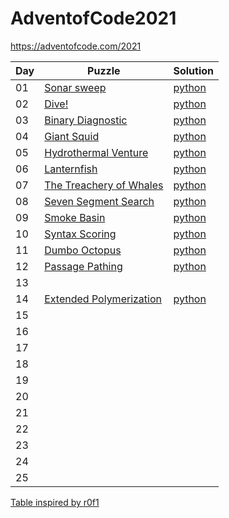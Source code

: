 # AdventofCode2021

https://adventofcode.com/2021

| Day | Puzzle | Solution |
|---|---|---|
| 01 | [Sonar sweep](https://adventofcode.com/2021/day/1) | [python](https://github.com/BrageLae/AdventofCode2021/blob/main/day1/AOC1.py) |
| 02 | [Dive!](https://adventofcode.com/2021/day/2) | [python](https://github.com/BrageLae/AdventofCode2021/blob/main/day2/AOC2.py) |
| 03 | [Binary Diagnostic](https://adventofcode.com/2021/day/3) | [python](https://github.com/BrageLae/AdventofCode2021/blob/main/day3/AOC3.py) |
| 04 | [Giant Squid](https://adventofcode.com/2021/day/4) | [python](https://github.com/BrageLae/AdventofCode2021/blob/main/day4/AOC4.py) |
| 05 | [Hydrothermal Venture](https://adventofcode.com/2021/day/5) | [python](https://github.com/BrageLae/AdventofCode2021/blob/main/day5/AOC5.py) |
| 06 | [Lanternfish](https://adventofcode.com/2021/day/6) | [python](https://github.com/BrageLae/AdventofCode2021/blob/main/day6/AOC6.py) |
| 07 | [The Treachery of Whales](https://adventofcode.com/2021/day/7) | [python](https://github.com/BrageLae/AdventofCode2021/blob/main/day7/AOC7.py) |
| 08 | [Seven Segment Search](https://adventofcode.com/2021/day/8) | [python](https://github.com/BrageLae/AdventofCode2021/blob/main/day8/AOC8.py) |
| 09 | [Smoke Basin](https://adventofcode.com/2021/day/9) | [python](https://github.com/BrageLae/AdventofCode2021/blob/main/day9/AOC9.py) |
| 10 | [Syntax Scoring](https://adventofcode.com/2021/day/10) | [python](https://github.com/BrageLae/AdventofCode2021/blob/main/day10/AOC10.py) |
| 11 | [Dumbo Octopus](https://adventofcode.com/2021/day/11) | [python](https://github.com/BrageLae/AdventofCode2021/blob/main/day11/AOC11.py) |
| 12 | [Passage Pathing](https://adventofcode.com/2021/day/12) | [python](https://github.com/BrageLae/AdventofCode2021/blob/main/day12/AOC12.py) |
| 13 |  |  |
| 14 | [Extended Polymerization](https://adventofcode.com/2021/day/14) | [python](https://github.com/BrageLae/AdventofCode2021/blob/main/day14/AOC14.py) |
| 15 |  |  |
| 16 |  |  |
| 17 |  |  |
| 18 |  |  |
| 19 |  |  |
| 20 |  |  |
| 21 |  |  |
| 22 |  |  |
| 23 |  |  |
| 24 |  |  |
| 25 |  |  |

[Table inspired by r0f1](https://github.com/r0f1/adventofcode2021)

